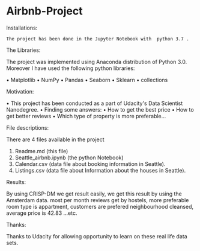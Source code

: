 # Airbnb-Project
Installations:

	The project has been done in the Jupyter Notebook with 	python 3.7 .


The Libraries:

The project was implemented using Anaconda distribution of Python 3.0. Moreover I have used the following python libraries:

•	Matplotlib
•	NumPy
•	Pandas
•	Seaborn
•	Sklearn
•	collections


Motivation:

•	This project has been conducted as a part of Udacity's Data Scientist Nanodegree. 
•	Finding some answers:
•	How to get the best price
•	How to get better reviews
•	Which type of property is more preferable... 



File descriptions:


There are 4 files available in the project

1.	Readme.md (this file)
2.	Seattle_airbnb.ipynb (the python Notebook)
3.	Calendar.csv (data file about booking information in Seattle).
4.	Listings.csv (data file about Information about the houses in Seattle).


Results:

By using CRISP-DM we get result easily, we get this result by using the Amsterdam data. 
most per month reviews get by hostels, more preferable room type is appartment, customers are prefered
neighbourhood cleansed, average price is 42.83 ...etc.


Thanks:

Thanks to Udacity for allowing opportunity to learn on these real life data sets.

